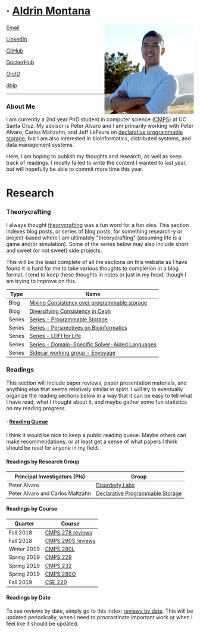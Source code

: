 # &middot; [Aldrin Montana](profile)

<img src='assets/img/aldrin.png' width='240px' align='right'/>
    
[Email](mailto:DrinMontana@acm.org)

[LinkedIn](https://linkedin.com/in/drinmontana)

[GitHub](https://github.com/drin)

[DockerHub](https://hub.docker.com/u/octalene)

[OrcID](https://orcid.org/0000-0003-2073-4813)

[dblp](https://dblp.org/pers/hd/m/Montana:Aldrin)

---

### About Me

I am currently a 2nd year PhD student in computer science ([CMPS][ucsc-phd-reqs]) at UC Santa Cruz.
My advisor is Peter Alvaro and I am primarily working with Peter Alvaro, Carlos Maltzahn, and
Jeff LeFevre on [declarative programmable storage][project-programmability], but I am also interested
in bioinformatics, distributed systems, and data management systems.

Here, I am hoping to publish my thoughts and research, as well as keep track of readings. I mostly
failed to write the content I wanted to last year, but will hopefully be able to commit more
time this year.


# Research

### Theorycrafting

I always thought [theorycrafting](https://en.wikipedia.org/wiki/Theorycraft) was a fun word for a fun idea.
This section indexes blog posts, or series of blog posts, for something research-y or project-based where I
am ultimately "theorycrafting" (assuming life is a game and/or simulation). Some of the series below may also
include short and sweet (or not sweet) side projects.

This will be the least complete of all the sections on this website as I have found it is hard for me to take
various thoughts to completion in a blog format. I tend to keep these thoughts in notes or just in my head,
though I am trying to improve on this.

| Type   | Name                                                                                              |
| ------ | ------------------------------------------------------------------------------------------------- |
| Blog   | [Mixing Consistency over programmable storage](blog/programmable-storage/mixing-consistency.md)   |
| Blog   | [Diversifying Consistency in Ceph](blog/programmable-storage/diversifying-consistency-in-ceph.md) |
| Series | [Series - Programmable Storage][programmable-storage]                                             |
| Series | [Series - Perspectives on Bioinformatics][bioinformatics]                                         |
| Series | [Series - LDFI for Life][ldfi-for-life]                                                            |
| Series | [Series - Domain-Specific Solver-Aided Languages][dsal]                                            |
| Series | [Sidecar working group - Envoyage][envoyage]                                                      |


### Readings

This section will include paper reviews, paper presentation materials, and anything else that seems
relatively similar in spirit. I will try to eventually organize the reading sections below in a way
that it can be easy to tell what I have read, what I thought about it, and maybe gather some fun
statistics on my reading progress.


#### &middot; [Reading Queue](readings/reading-queue.md)
I think it would be nice to keep a public reading queue. Maybe others can make recommendations, or at least
get a sense of what papers I think should be read for anyone in my field.


#### Readings by Research Group

| Principal Investigators (PIs)    | Group                                               |
| -------------------------------- | --------------------------------------------------- |
| Peter Alvaro                     | [Disorderly Labs][group-disorderly]                 |
| Peter Alvaro and Carlos Maltzahn | [Declarative Programmable Storage][group-declstore] |


#### Readings by Course

| Quarter     | Course                               |
| ----------- | ------------------------------------ |
| Fall 2018   | [CMPS 278 reviews][course-cmps278]   |
| Fall 2018   | [CMPS 290S reviews][course-cmps290s] |
| Winter 2019 | [CMPS 280L][seminar-cmps280l]        |
| Spring 2019 | [CMPS 229][course-cmps229]           |
| Spring 2019 | [CMPS 232][course-cmps232]           |
| Spring 2019 | [CMPS 280O][seminar-cmps280o]        |
| Fall 2019   | [CSE 220][course-cse220]             |

#### Readings by Date

To see reviews by date, simply go to this index: [reviews by date][reading-by-date]. This
will be updated periodically, when I need to procrastinate important work or when I feel
like it should be updated.


<!-- misc links -->
[mdbook]:                  https://rust-lang-nursery.github.io/mdBook/

[ucsc-phd-reqs]:           https://www.soe.ucsc.edu/departments/computer-science-and-engineering/graduate/degree-requirements-cmps#phd

[ucsc-cse138]:             https://github.com/palvaro/CSE138-Fall19

<!-- exploration links -->
[programmable-storage]:    blog/programmable-storage
[ldfi-for-life]:            blog/ldfi-for-life
[bioinformatics]:          blog/perspectives-on-bioinformatics
[dsal]:                    blog/domain-specific-solver-aided-languages
[envoyage]:                https://disorderlylabs.github.io/envoyage

<!-- navigational links -->
[reading-by-date]:         readings/by-date

[course-cmps278]:          readings/by-course/cmps278
[course-cmps290s]:         readings/by-course/cmps290s
[course-cmps232]:          readings/by-course/cmps232
[course-cmps229]:          readings/by-course/cmps229
[course-cse220]:           readings/by-course/cse220

[seminar-cmps280o]:        https://kohdmonkey.github.io/apl.spring19/
[seminar-cmps280l]:        readings/by-course/cmps280L

[group-disorderly]:        readings/by-group/disorderly
[group-declstore]:         readings/by-group/declarative-programmable-storage

[resource-ucsc-calendar]:  https://calendar.google.com/calendar?cid=YWttb250YW5AdWNzYy5lZHU

[project-programmability]: http://programmability.us/
